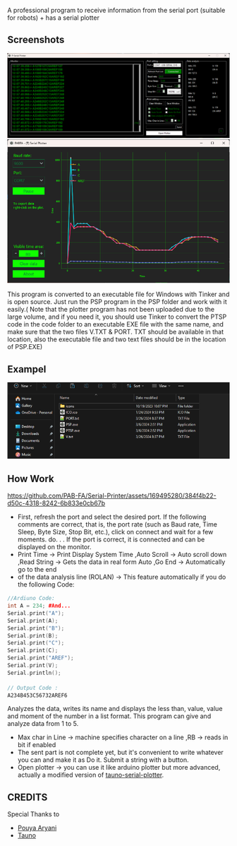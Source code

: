 A professional program to receive information from the serial port (suitable for robots) + has a serial plotter
## Screenshots
<img src="https://github.com/PAB-FA/Serial-Printer/blob/main/Img/1.png" />
<img src="https://github.com/PAB-FA/Serial-Printer/blob/main/Img/3.png" />

This program is converted to an executable file for Windows with Tinker and is open source. Just run the PSP program in the PSP folder and work with it easily.( Note that the plotter program has not been uploaded due to the large volume, and if you need it, you should use Tinker to convert the PTSP code in the code folder to an executable EXE file with the same name, and make sure that the two files V.TXT & PORT. TXT should be available in that location, also the executable file and two text files should be in the location of PSP.EXE)

## Exampel

<img src="https://github.com/PAB-FA/Serial-Printer/blob/main/Img/2.png" />

## How Work



https://github.com/PAB-FA/Serial-Printer/assets/169495280/384f4b22-d50c-4318-8242-6b833e0cb67b



- First, refresh the port and select the desired port. If the following comments are correct, that is, the port rate (such as Baud rate, Time Sleep, Byte Size, Stop Bit, etc.), click on connect and wait for a few moments. do. . . If the port is correct, it is connected and can be displayed on the monitor.
- Print Time -> Print Display System Time ,Auto Scroll -> Auto scroll down ,Read String -> Gets the data in real form Auto ,Go End -> Automatically go to the end 
- of the data analysis line (ROLAN) -> This feature automatically if you do the following Code:
  
```ino
//Ardiuno Code:
int A = 234; #And...
Serial.print("A");
Serial.print(A);
Serial.print("B");
Serial.print(B);
Serial.print("C");
Serial.print(C);
Serial.print("AREF");
Serial.print(V);
Serial.println();

// Output Code :
A234B453C56732AREF6
```
Analyzes the data, writes its name and displays the less than, value, value and moment of the number in a list format. This program can give and analyze data from 1 to 5.
- Max char in Line -> machine specifies character on a line ,RB -> reads in bit if enabled
- The sent part is not complete yet, but it's convenient to write whatever you can and make it as Do it. Submit a string with a button.
-  Open plotter -> you can use it like arduino plotter but more advanced, actually a modified version of [tauno-serial-plotter](https://github.com/taunoe/tauno-serial-plotter).


## CREDITS
Special Thanks to 
- [Pouya Aryani](https://github.com/PAB-FA)
- [Tauno](https://github.com/taunoe)

